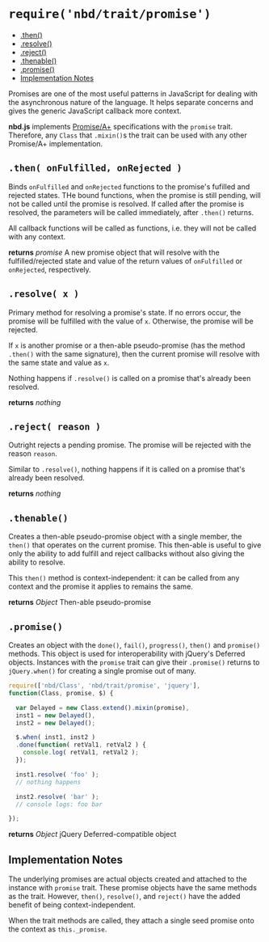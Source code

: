 # `require('nbd/trait/promise')`
* [.then()](#then-onfulfilled-onrejected-)
* [.resolve()](#resolve-x-)
* [.reject()](#reject-reason-)
* [.thenable()](#thenable-)
* [.promise()](#promise-)
* [Implementation Notes](#implementation-notes)

Promises are one of the most useful patterns in JavaScript for dealing with the
asynchronous nature of the language. It helps separate concerns and gives the
generic JavaScript callback more context.

**nbd.js** implements [Promise/A+][1] specifications with the `promise` trait.
Therefore, any `Class` that `.mixin()`s the trait can be used with any other
Promise/A+ implementation.

[1]: http://promises-aplus.github.io/promises-spec/

## `.then( onFulfilled, onRejected )`

Binds `onFulfilled` and `onRejected` functions to the promise's fufilled and
rejected states. THe bound functions, when the promise is still pending, will
not be called until the promise is resolved. If called after the promise is
resolved, the parameters will be called immediately, after `.then()` returns.

All callback functions will be called as functions, i.e. they will not be
called with any context.

**returns** *promise* A new promise object that will resolve with the
fulfilled/rejected state and value of the return values of `onFulfilled` or
`onRejected`, respectively.

## `.resolve( x )`

Primary method for resolving a promise's state. If no errors occur, the promise
will be fulfilled with the value of `x`. Otherwise, the promise will be
rejected. 

If `x` is another promise or a then-able pseudo-promise (has the method
`.then()` with the same signature), then the current promise will resolve with
the same state and value as `x`.

Nothing happens if `.resolve()` is called on a promise that's already
been resolved.

**returns** *nothing*

## `.reject( reason )`

Outright rejects a pending promise. The promise will be rejected with the
reason `reason`.

Similar to `.resolve()`, nothing happens if it is called on a promise that's
already been resolved.

**returns** *nothing*

## `.thenable()`

Creates a then-able pseudo-promise object with a single member, the `then()`
that operates on the current promise. This then-able is useful to give only the
ability to add fulfill and reject callbacks without also giving the ability to
resolve.

This `then()` method is context-independent: it can be called from any context
and the promise it applies to remains the same.

**returns** *Object* Then-able pseudo-promise

## `.promise()`

Creates an object with the `done()`, `fail()`, `progress()`, `then()` and
`promise()` methods. This object is used for interoperability with jQuery's
Deferred objects. Instances with the `promise` trait can give their
`.promise()` returns to `jQuery.when()` for creating a single promise out of
many.

```javascript
require(['nbd/Class', 'nbd/trait/promise', 'jquery'],
function(Class, promise, $) {

  var Delayed = new Class.extend().mixin(promise),
  inst1 = new Delayed(),
  inst2 = new Delayed();

  $.when( inst1, inst2 )
  .done(function( retVal1, retVal2 ) {
    console.log( retVal1, retVal2 );
  });

  inst1.resolve( 'foo' );
  // nothing happens

  inst2.resolve( 'bar' );
  // console logs: foo bar

});
```

**returns** *Object* jQuery Deferred-compatible object

## Implementation Notes

The underlying promises are actual objects created and attached to the instance
with `promise` trait. These promise objects have the same methods as the trait.
However, `then()`, `resolve()`, and `reject()` have the added benefit of being
context-independent.

When the trait methods are called, they attach a single seed promise onto
the context as `this._promise`.

